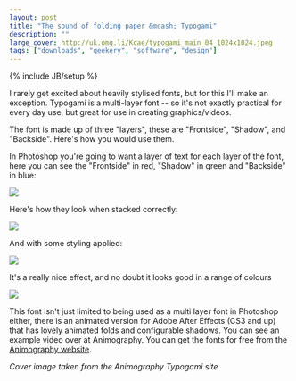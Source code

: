 ```yaml
---
layout: post
title: "The sound of folding paper &mdash; Typogami"
description: ""
large_cover: http://uk.omg.li/Kcae/typogami_main_04_1024x1024.jpeg
tags: ["downloads", "geekery", "software", "design"]
---
```

{% include JB/setup %}

I rarely get excited about heavily stylised fonts, but for this I'll make an exception. Typogami is a multi-layer font -- so it's not exactly practical for every day use, but great for use in creating graphics/videos.

The font is made up of three "layers", these are "Frontside", "Shadow", and "Backside". Here's how you would use them.

In Photoshop you're going to want a layer of text for each layer of the font, here you can see the "Frontside" in red, "Shadow" in green and "Backside" in blue: 

![](http://uk.omg.li/KdNd/typogami_layers.png)

Here's how they look when stacked correctly:

![](http://uk.omg.li/KcUy/typogami_layers_stacked.png)

And with some styling applied:

![](http://uk.omg.li/KcSE/typogami_layers_styled.png)

It's a really nice effect, and no doubt it looks good in a range of colours

![](http://uk.omg.li/Kdju/typogami_layers_styled_coloured.png)

This font isn't just limited to being used as a multi layer font in Photoshop either, there is an animated version for Adobe After Effects (CS3 and up) that has lovely animated folds and configurable shadows. You can see an example video over at Animography. You can get the fonts for free from the [Animography website](http://animography.net/products/typogami).

<cite>Cover image taken from the Animography Typogami site</cite>